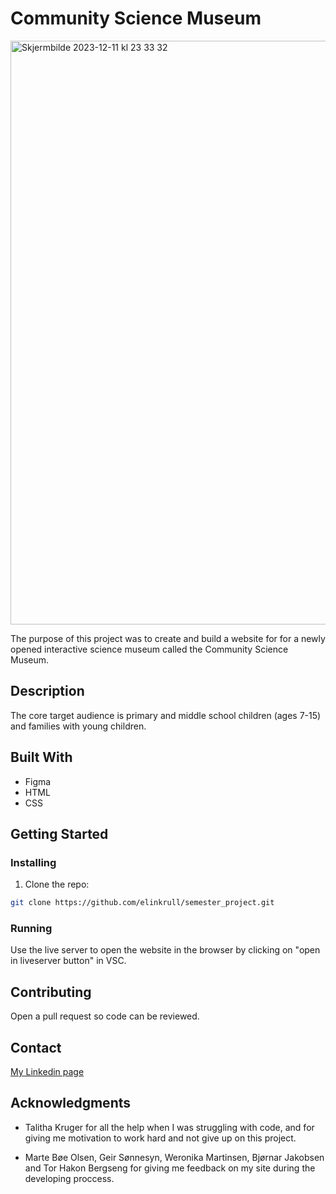 # Community Science Museum

<img width="934" alt="Skjermbilde 2023-12-11 kl  23 33 32" src="https://github.com/elinkrull/semester_project/assets/126721502/7b54f11a-af76-4d00-99d0-ce08f6e81f47">


The purpose of this project was to create and build a website for for a newly opened interactive science museum called the Community Science Museum. 

## Description

The core target audience is primary and middle school children (ages 7-15) and families with young children.

## Built With


- Figma
- HTML
- CSS

## Getting Started

### Installing

1. Clone the repo:

```bash
git clone https://github.com/elinkrull/semester_project.git
```

### Running

Use the live server to open the website in the browser by clicking on "open in liveserver button" in VSC.

## Contributing

Open a pull request so code can be reviewed.

## Contact

[My Linkedin page](https://www.linkedin.com/in/elin-thoen-jakobsen-2224a2264/)

## Acknowledgments

- Talitha Kruger for all the help when I was struggling with code, and for giving me motivation to work hard and not give up on this project.

- Marte Bøe Olsen, Geir Sønnesyn, Weronika Martinsen, Bjørnar Jakobsen and Tor Hakon Bergseng for giving me feedback on my site during the developing proccess. 
